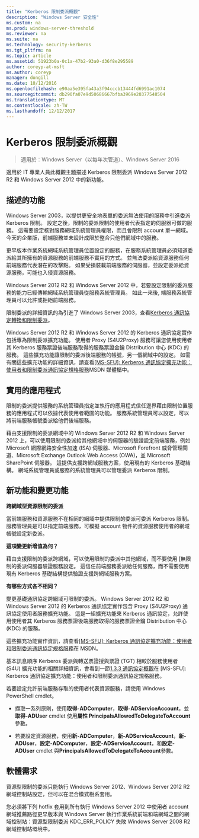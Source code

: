 ```yaml
---
title: "Kerberos 限制委派概觀"
description: "Windows Server 安全性"
ms.custom: na
ms.prod: windows-server-threshold
ms.reviewer: na
ms.suite: na
ms.technology: security-kerberos
ms.tgt_pltfrm: na
ms.topic: article
ms.assetid: 51923b0a-0c1a-47b2-93a0-d36f8e295589
author: coreyp-at-msft
ms.author: coreyp
manager: dongill
ms.date: 10/12/2016
ms.openlocfilehash: e90aa5e395fa43a3f94cccb13444fd6991ac1074
ms.sourcegitcommit: db290fa07e9d50686667bfba3969e20377548504
ms.translationtype: MT
ms.contentlocale: zh-TW
ms.lasthandoff: 12/12/2017
---
```

# <a name="kerberos-constrained-delegation-overview"></a>Kerberos 限制委派概觀

>適用於：Windows Server（以每年次管道）、Windows Server 2016

適用於 IT 專業人員此概觀主題描述 Kerberos 限制委派 Windows Server 2012 R2 和 Windows Server 2012 中的新功能。

## <a name="feature-description"></a>描述的功能
Windows Server 2003，以提供更安全地表單的委派無法使用的服務中引進委派 Kerberos 限制。 設定之後，限制的委派限制的使用者代表指定的伺服器可做的服務。 這需要設定核對服務網域系統管理員權限，而且會限制 account 單一網域。 今天的企業版，前端服務並未設計成限於整合只他們網域中的服務。

更早版本作業系統網域系統管理員位置設定的服務，在服務系統管理員必須知道委派給其所擁有的資源服務的前端服務不實用的方式。 並無法委派給資源服務任何前端服務代表潛在的攻擊點。 如果受損裝載前端服務的伺服器，並設定委派給資源服務，可能也入侵資源服務。

Windows Server 2012 R2 和 Windows Server 2012 中，若要設定限制的委派服務的能力已經傳輸網域系統管理員從服務系統管理員。 如此一來後, 端服務系統管理員可以允許或拒絕前端服務。

限制委派的詳細資訊的為引進了 Windows Server 2003，查看[Kerberos 通訊協定轉換和限制委派](https://technet.microsoft.com/library/cc739587(v=ws.10))。

Windows Server 2012 R2 和 Windows Server 2012 的 Kerberos 通訊協定實作包括專為限制委派擴充功能。  使用者 Proxy (S4U2Proxy) 服務可讓您使用使用者其 Kerberos 服務票證後端服務取得的服務票證金鑰 Distribution 中心 (KDC) 的服務。 這些擴充功能讓限制的委派後端服務的帳號，另一個網域中的設定。 如需有關這些擴充功能的詳細資訊，請查看[\[MS-SFU\]: Kerberos 通訊協定擴充功能：使用者和限制委派通訊協定規格服務](https://msdn.microsoft.com/library/cc246071(PROT.13).aspx)MSDN 媒體櫃中。

## <a name="practical-applications"></a>實用的應用程式
限制的委派提供服務的系統管理員指定並執行的應用程式信任邊界藉由限制位置服務的應用程式可以依據代表使用者範圍的功能。 服務系統管理員可以設定，可以將前端服務帳號委派給他們後端服務。

藉由支援限制的委派網域中的 Windows Server 2012 R2 和 Windows Server 2012 上，可以使用限制的委派給其他網域中的伺服器的驗證設定前端服務，例如 Microsoft 網際網路安全性加速 (ISA) 伺服器、Microsoft Forefront 威脅管理閘道、Microsoft Exchange Outlook Web Access (OWA)，並 Microsoft SharePoint 伺服器。 這提供支援跨網域服務方案，使用現有的 Kerberos 基礎結構。 網域系統管理員或服務的系統管理員可以管理委派 Kerberos 限制。

## <a name="new-and-changed-functionality"></a>新功能和變更功能
**跨網域型資源限制的委派**

當前端服務和資源服務不在相同的網域中提供限制的委派可委派 Kerberos 限制。 服務管理員是可以指定前端服務，可模擬 account 物件的資源服務使用者的網域帳號設定新委派。

**這項變更新增值為何？**

藉由支援限制的委派跨網域，可以使用限制的委派中其他網域，而不要使用 [無限制的委派伺服器驗證服務設定。 這信任前端服務委派給任何服務，而不需要使用現有 Kerberos 基礎結構提供驗證支援跨網域服務方案。

**有哪些方式各不相同？**

變更基礎通訊協定跨網域可限制的委派。 Windows Server 2012 R2 和 Windows Server 2012 的 Kerberos 通訊協定實作包含 Proxy (S4U2Proxy) 通訊協定使用者服務擴充功能。 這是一組擴充功能來 Kerberos 通訊協定，允許使用使用者其 Kerberos 服務票證後端服務取得的服務票證金鑰 Distribution 中心 (KDC) 的服務。

這些擴充功能實作資訊，請查看[\[MS-SFU\]: Kerberos 通訊協定擴充功能：使用者和限制委派通訊協定規格服務](https://msdn.microsoft.com/library/cc246071(PROT.10).aspx)在 MSDN。

基本訊息順序 Kerberos 委派與轉送票證授與票證 (TGT) 相較於服務使用者 (S4U) 擴充功能的相關詳細資訊，會看到一節[1.3.3 通訊協定概觀](https://msdn.microsoft.com/library/cc246080(v=prot.10).aspx)在 [MS-SFU]: Kerberos 通訊協定擴充功能：使用者和限制委派通訊協定規格服務。

若要設定允許前端服務存取的使用者代表資源服務，請使用 Windows PowerShell cmdlet。

-   擷取一系列原則，使用**取得-ADComputer**，**取得-ADServiceAccount**，並**取得-ADUser** cmdlet 使用**屬性 PrincipalsAllowedToDelegateToAccount**參數。

-   若要設定資源服務，使用**新-ADComputer**，**新-ADServiceAccount**，**新-ADUser**，**設定-ADComputer**，**設定-ADServiceAccount**，和**設定-ADUser** cmdlet 與**PrincipalsAllowedToDelegateToAccount**參數。

## <a name="BKMK_SOFT"></a>軟體需求
資源型限制的委派只能執行 Windows Server 2012、Windows Server 2012 R2 網域控制站設定，但可以在混合模式樹系套用。

您必須將下列 hotfix 套用到所有執行 Windows Server 2012 中使用者 account 網域推薦路徑更早版本與 Windows Server 執行作業系統前端和端網域之間的網域控制站：資源型限制委派 KDC_ERR_POLICY 失敗 Windows Server 2008 R2 網域控制站環境中。
